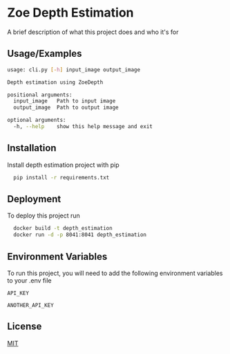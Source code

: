 
# Zoe Depth Estimation

A brief description of what this project does and who it's for


## Usage/Examples

```bash
usage: cli.py [-h] input_image output_image

Depth estimation using ZoeDepth

positional arguments:
  input_image   Path to input image
  output_image  Path to output image

optional arguments:
  -h, --help    show this help message and exit
```


## Installation

Install depth estimation project with pip

```bash
  pip install -r requirements.txt
```
    
## Deployment

To deploy this project run

```bash
  docker build -t depth_estimation
  docker run -d -p 8041:8041 depth_estimation
```


## Environment Variables

To run this project, you will need to add the following environment variables to your .env file

`API_KEY`

`ANOTHER_API_KEY`


## License

[MIT](https://choosealicense.com/licenses/mit/)

